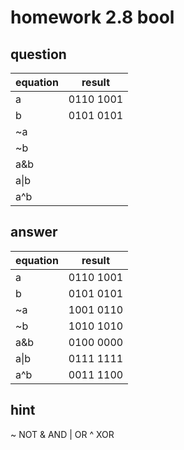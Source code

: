 # homework 2.8 bool

## question

equation|result
---     |---
a       |0110 1001
b       |0101 0101
~a      ||
~b      ||
a&b     ||
a&#124;b||
a^b     ||

## answer

equation|result
---     |---
a       |0110 1001
b       |0101 0101
~a      |1001 0110
~b      |1010 1010
a&b     |0100 0000
a&#124;b|0111 1111
a^b     |0011 1100

## hint

~ NOT
& AND
| OR
^ XOR